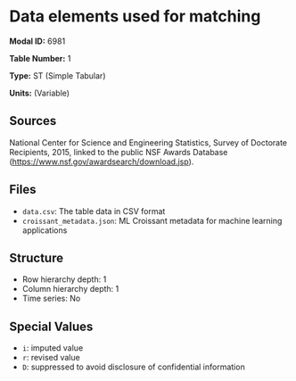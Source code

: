 # Data elements used for matching

**Modal ID:** 6981

**Table Number:** 1

**Type:** ST (Simple Tabular)

**Units:** (Variable)

## Sources

National Center for Science and Engineering Statistics, Survey of Doctorate Recipients, 2015, linked to the public NSF Awards Database (https://www.nsf.gov/awardsearch/download.jsp).

## Files

- `data.csv`: The table data in CSV format
- `croissant_metadata.json`: ML Croissant metadata for machine learning applications

## Structure

- Row hierarchy depth: 1
- Column hierarchy depth: 1
- Time series: No

## Special Values

- `i`: imputed value
- `r`: revised value
- `D`: suppressed to avoid disclosure of confidential information
